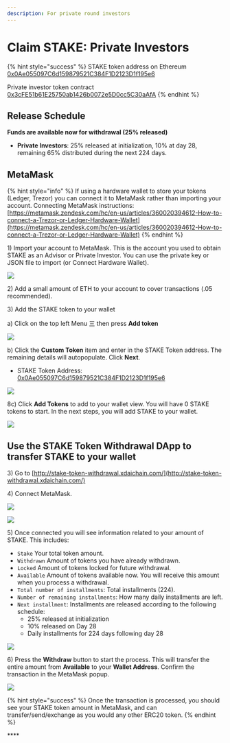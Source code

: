 ```yaml
---
description: For private round investors
---
```


# Claim STAKE: Private Investors



{% hint style="success" %}
STAKE token address on Ethereum [0x0Ae055097C6d159879521C384F1D2123D1f195e6](https://etherscan.io/token/0x0Ae055097C6d159879521C384F1D2123D1f195e6)

Private investor token contract  
[0x3cFE51b61E25750ab1426b0072e5D0cc5C30aAfA](https://etherscan.io/address/0x3cFE51b61E25750ab1426b0072e5D0cc5C30aAfA)
{% endhint %}

## Release Schedule

**Funds are available now for withdrawal \(25% released\)**

* **Private Investors**: 25% released at initialization, 10% at day 28, remaining 65% distributed during the next 224 days.

## MetaMask

{% hint style="info" %}
If using a hardware wallet to store your tokens \(Ledger, Trezor\) you can connect it to MetaMask rather than importing your account.  Connecting MetaMask instructions: [https://metamask.zendesk.com/hc/en-us/articles/360020394612-How-to-connect-a-Trezor-or-Ledger-Hardware-Wallet](https://metamask.zendesk.com/hc/en-us/articles/360020394612-How-to-connect-a-Trezor-or-Ledger-Hardware-Wallet)
{% endhint %}

1\) Import your account to MetaMask. This is the account you used to obtain STAKE as an Advisor or Private Investor. You can use the private key or JSON file to import \(or Connect Hardware Wallet\).

![](../../../.gitbook/assets/mm1.png)

2\) Add a small amount of ETH to your account to cover transactions \(.05 recommended\).

3\) Add the STAKE token to your wallet

a\) Click on the top left Menu 三  then press **Add token**

![](../../../.gitbook/assets/mm1%20%281%29.png)

b\)  Click the  **Custom Token** item and enter in the STAKE Token address. The remaining details will autopopulate. Click **Next**.  

* STAKE Token Address: [0x0Ae055097C6d159879521C384F1D2123D1f195e6](https://etherscan.io/token/0x0Ae055097C6d159879521C384F1D2123D1f195e6)

![](../../../.gitbook/assets/mm2.png)

8c\) Click **Add Tokens** to add to your wallet view. You will have 0 STAKE tokens to start. In the next steps, you will add STAKE to your wallet.

![](../../../.gitbook/assets/mm3.png)

## Use the STAKE Token Withdrawal DApp to transfer STAKE to your wallet

3\) Go to [http://stake-token-withdrawal.xdaichain.com/](http://stake-token-withdrawal.xdaichain.com/)

4\) Connect MetaMask.

![](../../../.gitbook/assets/connect-1.png)

![](../../../.gitbook/assets/connect-2%20%281%29.png)

5\) Once connected you will see information related to your amount of STAKE. This includes:

* `Stake` Your total token amount.
* `Withdrawn` Amount of tokens you have already withdrawn.
* `Locked` Amount of tokens locked for future withdrawal.
* `Available` Amount of tokens available now. You will receive this amount when you process a withdrawal. 
* `Total number of installments`: Total installments \(224\).
* `Number of remaining installments`: How many daily installments are left.
* `Next installment`: Installments are released according to the following schedule:
  * 25% released at initialization
  * 10% released on Day 28
  * Daily installments for 224 days following day 28 

![](../../../.gitbook/assets/withdraw-stake.png)

6\) Press the **Withdraw** button to start the process. This will transfer the entire amount from **Available** to your **Wallet Address**. Confirm the transaction in the MetaMask popup.

![](../../../.gitbook/assets/mm-confirm.png)

{% hint style="success" %}
Once the transaction is processed, you should see your STAKE token amount in MetaMask, and can transfer/send/exchange as you would any other ERC20 token.
{% endhint %}

\*\*\*\*





